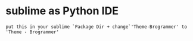 # sublime as Python IDE
```#
put this in your sublime `Package Dir + change`'Theme-Brogrammer' to 'Theme - Brogrammer'
```
